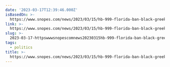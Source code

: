 ```yaml
---
date: '2023-03-17T12:39:46.000Z'
isBasedOn: >-
  https://www.snopes.com/news/2023/03/15/hb-999-florida-ban-black-greeks-programs/
link: >-
  https://www.snopes.com/news/2023/03/15/hb-999-florida-ban-black-greeks-programs/
slug: >-
  2023-03-17-httpswwwsnopescomnews20230315hb-999-florida-ban-black-greeks-programs
tags:
  - politics
title: >-
  https://www.snopes.com/news/2023/03/15/hb-999-florida-ban-black-greeks-programs/
---
```


